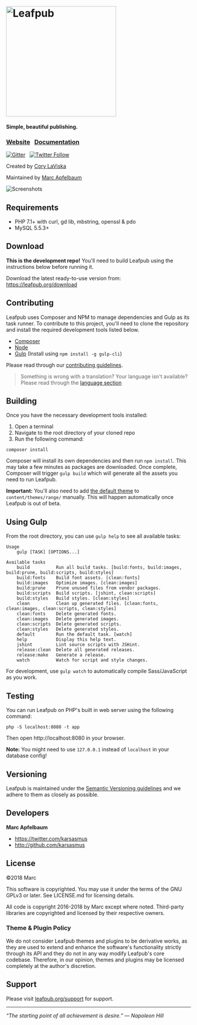 # <img src="https://leafpub.org/content/uploads/2016/11/leafpub-logo-1.png" alt="Leafpub" width="300">
**Simple, beautiful publishing.**

### [Website](https://leafpub.org/) &nbsp; [Documentation](https://leafpub.org/docs) &nbsp;

[![Gitter](https://badges.gitter.im/Join%20Chat.svg)](https://gitter.im/Leafpub/leafpub)  &nbsp; [![Twitter Follow](https://img.shields.io/twitter/follow/leafpub.svg?style=social&maxAge=3600)](https://twitter.com/leafpub)

Created by [Cory LaViska](https://twitter.com/claviska)

Maintained by [Marc Apfelbaum](https://twitter.com/karsasmus)

![Screenshots](https://leafpub.org/content/uploads/2016/07/homepage-splash.png)

## Requirements

- PHP 7.1+ with curl, gd lib, mbstring, openssl & pdo
- MySQL 5.5.3+

## Download

**This is the development repo!** You'll need to build Leafpub using the instructions below before running it.

Download the latest ready-to-use version from: https://leafpub.org/download

## Contributing

Leafpub uses Composer and NPM to manage dependencies and Gulp as its task runner. To contribute to this project, you'll need to clone the repository and install the required development tools listed below.

- [Composer](https://getcomposer.org/)
- [Node](https://nodejs.org/en/)
- [Gulp](http://gulpjs.com/) (Install using `npm install -g gulp-cli`)

Please read through our [contributing guidelines](https://github.com/leafpub/leafpub/blob/master/.github/CONTRIBUTING.md).

> Something is wrong with a translation? Your language isn't available? Please read through the [language section](https://github.com/leafpub/leafpub/blob/master/.github/CONTRIBUTING.md#languages)

## Building

Once you have the necessary development tools installed:

1. Open a terminal
2. Navigate to the root directory of your cloned repo
3. Run the following command:

```
composer install
```

Composer will install its own dependencies and then run `npm install`. This may take a few minutes as packages are downloaded. Once complete, Composer will trigger `gulp build` which will generate all the assets you need to run Leafpub.

**Important:** You'll also need to add [the default theme](https://github.com/Leafpub/range) to `content/themes/range/` manually. This will happen automatically once Leafpub is out of beta.

## Using Gulp

From the root directory, you can use `gulp help` to see all available tasks:

```
Usage
    gulp [TASK] [OPTIONS...]

Available tasks
    build          Run all build tasks. [build:fonts, build:images, build:prune, build:scripts, build:styles]
    build:fonts    Build font assets. [clean:fonts]
    build:images   Optimize images. [clean:images]
    build:prune    Prune unused files from vendor packages.
    build:scripts  Build scripts. [jshint, clean:scripts]
    build:styles   Build styles. [clean:styles]
    clean          Clean up generated files. [clean:fonts, clean:images, clean:scripts, clean:styles]
    clean:fonts    Delete generated fonts.
    clean:images   Delete generated images.
    clean:scripts  Delete generated scripts.
    clean:styles   Delete generated styles.
    default        Run the default task. [watch]
    help           Display this help text.
    jshint         Lint source scripts with JSHint.
    release:clean  Delete all generated releases.
    release:make   Generate a release.
    watch          Watch for script and style changes.
```

For development, use `gulp watch` to automatically compile Sass/JavaScript as you work.

## Testing

You can run Leafpub on PHP's built in web server using the following command:

```
php -S localhost:8080 -t app
```

Then open http://localhost:8080 in your browser.

**Note:** You might need to use `127.0.0.1` instead of `localhost` in your database config!

## Versioning

Leafpub is maintained under the [Semantic Versioning guidelines](http://semver.org/) and we adhere to them as closely as possible.

## Developers

**Marc Apfelbaum**

- https://twitter.com/karsasmus
- http://github.com/karsasmus

## License

©2018 Marc

This software is copyrighted. You may use it under the terms of the GNU GPLv3 or later. See LICENSE.md for licensing details.

All code is copyright 2016-2018 by Marc except where noted. Third-party libraries are copyrighted and licensed by their respective owners.

### Theme & Plugin Policy

We do not consider Leafpub themes and plugins to be derivative works, as they are used to extend and enhance the software's functionality strictly through its API and they do not in any way modify Leafpub's core codebase. Therefore, in our opinion, themes and plugins may be licensed completely at the author's discretion.

## Support

Please visit [leafpub.org/support](https://www.leafpub.org/support) for support.

------------------------------

*“The starting point of all achievement is desire.” — Napoleon Hill*
